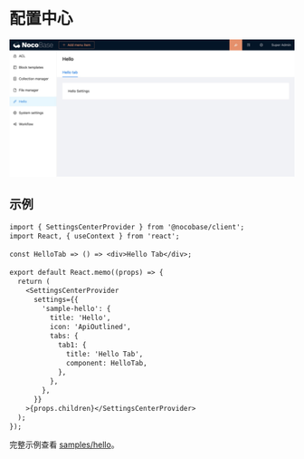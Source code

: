 # 配置中心

<img src="./settings-tab.jpg" style="max-width: 100%;"/>

## 示例

```tsx | pure
import { SettingsCenterProvider } from '@nocobase/client';
import React, { useContext } from 'react';

const HelloTab => () => <div>Hello Tab</div>;

export default React.memo((props) => {
  return (
    <SettingsCenterProvider
      settings={{
        'sample-hello': {
          title: 'Hello',
          icon: 'ApiOutlined',
          tabs: {
            tab1: {
              title: 'Hello Tab',
              component: HelloTab,
            },
          },
        },
      }}
    >{props.children}</SettingsCenterProvider>
  );
});
```

完整示例查看 [samples/hello](https://github.com/nocobase/nocobase/tree/develop/packages/samples/hello)。